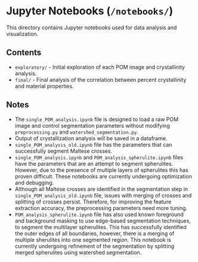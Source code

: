 # Jupyter Notebooks (`/notebooks/`)

This directory contains Jupyter notebooks used for data analysis and visualization.

## Contents
- `exploratory/` - Initial exploration of each POM image and crystallinity analysis.
- `final/` - Final analysis of the correlation between percent crystallinity and material properties.

## Notes
- The `single_POM_analysis.ipynb` file is designed to load a raw POM image and control segmentation parameters without modifying `preprocessing.py` and `watershed_segmentation.py`.
- Output of crystallization analysis will be saved in a dataframe.
- `single_POM_analysis_old.ipynb` file has the parameters that can successfully segment Maltese crosses. 
- `single_POM_analysis.ipynb` and `POM_analysis_spherulite.ipynb` files have the parameters that are an attempt to segment spherulites. However, due to the presence of multiple layers of spherulites this has proven difficult. These notebooks are currently undergoing optimization and debugging.
- Although all Maltese crosses are identified in the segmentation step in `single_POM_analysis_old.ipynb` file, issues with merging of crosses and splitting of crosses persist. Therefore, for improving the feature extraction accuracy, the preprocessing parameters need more tuning.
- `POM_analysis_spherulite.ipynb` file has also used known foreground and background masking to use edge-based segmentation techniques, to segment the multilayer spherulites. This has successfully identified the outer edges of all boundaries, however, there is a merging of multiple sherulites into one segmented region. This notebook is currently undergoing refinement of the segmentation by splitting merged spherulites using watershed segmentation.